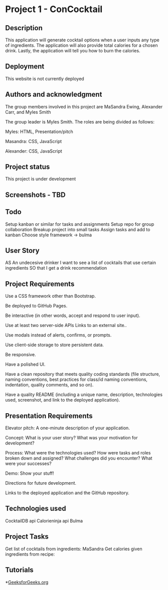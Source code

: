 # Project 1 - ConCocktail

## Description

This application will generate cocktail options when a user inputs any type of ingredients. The application will also provide total calories for a chosen drink. Lastly, the application will tell you how to burn the calories.

## Deployment

This website is not currently deployed

## Authors and acknowledgment

The group members involved in this project are MaSandra Ewing, Alexander Carr, and Myles Smith

The group leader is Myles Smith. The roles are being divided as follows:

Myles: HTML, Presentation/pitch

Masandra: CSS, JavaScript

Alexander: CSS, JavaScript

## Project status

This project is under development

## Screenshots - TBD

## Todo

Setup kanban or similar for tasks and assignments
Setup repo for group collaboration
Breakup project into small tasks
Assign tasks and add to kanban
Choose style framework -> bulma

## User Story

AS An undecesive drinker
I want to see a list of cocktails that use certain ingredients
SO that I get a drink recommendation

## Project Requirements

Use a CSS framework other than Bootstrap.

Be deployed to GitHub Pages.

Be interactive (in other words, accept and respond to user input).

Use at least two server-side APIs Links to an external site..

Use modals instead of alerts, confirms, or prompts.

Use client-side storage to store persistent data.

Be responsive.

Have a polished UI.

Have a clean repository that meets quality coding standards (file structure, naming conventions, best practices for class/id naming conventions, indentation, quality comments, and so on).

Have a quality README (including a unique name, description, technologies used, screenshot, and link to the deployed application).

## Presentation Requirements

Elevator pitch: A one-minute description of your application.

Concept: What is your user story? What was your motivation for development?

Process: What were the technologies used? How were tasks and roles broken down and assigned? What challenges did you encounter? What were your successes?

Demo: Show your stuff!

Directions for future development.

Links to the deployed application and the GitHub repository.

## Technologies used

CocktailDB api
Calorieninja api
Bulma

## Project Tasks

Get list of cocktails from ingredients: MaSandra
Get calories given ingredients from recipe:

## Tutorials
*[GeeksforGeeks.org](https://www.geeksforgeeks.org/javascript-trigger-a-button-on-enter-key/)